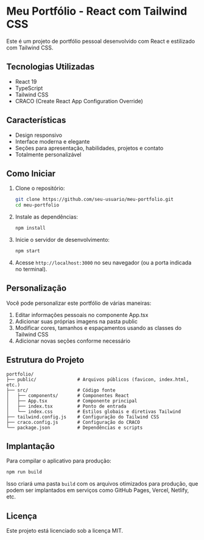 # Meu Portfólio - React com Tailwind CSS

Este é um projeto de portfólio pessoal desenvolvido com React e estilizado com Tailwind CSS.

## Tecnologias Utilizadas

- React 19
- TypeScript
- Tailwind CSS
- CRACO (Create React App Configuration Override)

## Características

- Design responsivo
- Interface moderna e elegante
- Seções para apresentação, habilidades, projetos e contato
- Totalmente personalizável

## Como Iniciar

1. Clone o repositório:
   ```bash
   git clone https://github.com/seu-usuario/meu-portfolio.git
   cd meu-portfolio
   ```

2. Instale as dependências:
   ```bash
   npm install
   ```

3. Inicie o servidor de desenvolvimento:
   ```bash
   npm start
   ```

4. Acesse `http://localhost:3000` no seu navegador (ou a porta indicada no terminal).

## Personalização

Você pode personalizar este portfólio de várias maneiras:

1. Editar informações pessoais no componente App.tsx
2. Adicionar suas próprias imagens na pasta public
3. Modificar cores, tamanhos e espaçamentos usando as classes do Tailwind CSS
4. Adicionar novas seções conforme necessário

## Estrutura do Projeto

```
portfolio/
├── public/               # Arquivos públicos (favicon, index.html, etc.)
├── src/                  # Código fonte
│   ├── components/       # Componentes React
│   ├── App.tsx           # Componente principal
│   ├── index.tsx         # Ponto de entrada
│   └── index.css         # Estilos globais e diretivas Tailwind
├── tailwind.config.js    # Configuração do Tailwind CSS
├── craco.config.js       # Configuração do CRACO
└── package.json          # Dependências e scripts
```

## Implantação

Para compilar o aplicativo para produção:

```bash
npm run build
```

Isso criará uma pasta `build` com os arquivos otimizados para produção, que podem ser implantados em serviços como GitHub Pages, Vercel, Netlify, etc.

## Licença

Este projeto está licenciado sob a licença MIT.
